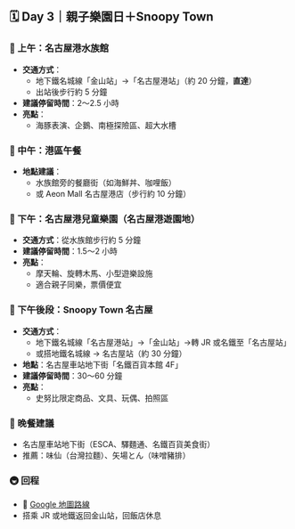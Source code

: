 
## 🗓 Day 3｜親子樂園日＋Snoopy Town

### 🐬 上午：名古屋港水族館
- **交通方式**：
  - 地下鐵名城線「金山站」→「名古屋港站」（約 20 分鐘，**直達**）
  - 出站後步行約 5 分鐘
- **建議停留時間**：2～2.5 小時
- **亮點**：
  - 海豚表演、企鵝、南極探險區、超大水槽

### 🎠 中午：港區午餐
- **地點建議**：
  - 水族館旁的餐廳街（如海鮮丼、咖哩飯）
  - 或 Aeon Mall 名古屋港店（步行約 10 分鐘）

### 🎡 下午：名古屋港兒童樂園（名古屋港遊園地）
- **交通方式**：從水族館步行約 5 分鐘
- **建議停留時間**：1.5～2 小時
- **亮點**：
  - 摩天輪、旋轉木馬、小型遊樂設施
  - 適合親子同樂，票價便宜

### 🐶 下午後段：Snoopy Town 名古屋
- **交通方式**：
  - 地下鐵名城線「名古屋港站」→「金山站」→轉 JR 或名鐵至「名古屋站」
  - 或搭地鐵名城線 → 名古屋站（約 30 分鐘）
- **地點**：名古屋車站地下街「名鐵百貨本館 4F」
- **建議停留時間**：30～60 分鐘
- **亮點**：
  - 史努比限定商品、文具、玩偶、拍照區

### 🍜 晚餐建議
- 名古屋車站地下街（ESCA、驛麵通、名鐵百貨美食街）
- 推薦：味仙（台灣拉麵）、矢場とん（味噌豬排）

### 🚇 回程
- 🔗 [Google 地圖路線](https://www.google.com/maps/dir/名古屋駅,+日本愛知縣名古屋市中村區/金山駅,+日本愛知縣名古屋市中區)
- 搭乘 JR 或地鐵返回金山站，回飯店休息
